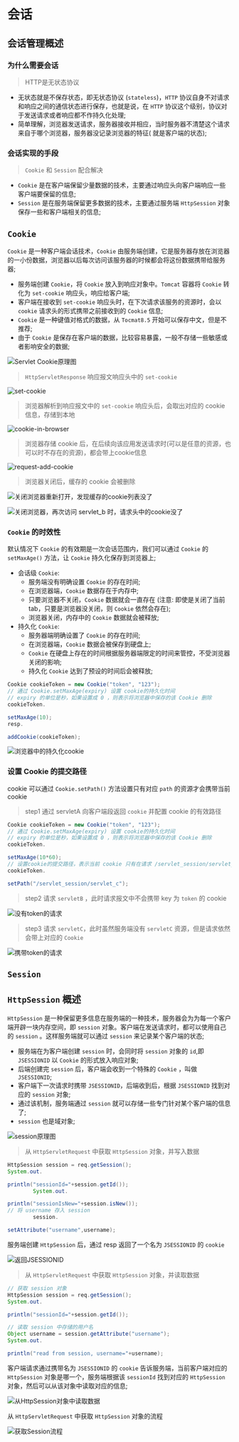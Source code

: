 # 会话

## 会话管理概述

### 为什么需要会话

> HTTP是无状态协议

- 无状态就是不保存状态，即无状态协议 (`stateless`)，`HTTP` 协议自身不对请求和响应之间的通信状态进行保存，也就是说，在 `HTTP`
  协议这个级别，协议对于发送请求或者响应都不作持久化处理;
- 简单理解，浏览器发送请求，服务器接收并相应，当时服务器不清楚这个请求来自于哪个浏览器，服务器没记录浏览器的特征(
  就是客户端的状态);

### 会话实现的手段

> `Cookie` 和 `Session` 配合解决

- `Cookie` 是在客户端保留少量数据的技术，主要通过响应头向客户端响应一些客户端要保留的信息;
- `Session` 是在服务端保留更多数据的技术，主要通过服务端 `HttpSession` 对象保存一些和客户端相关的信息;

## `Cookie`

`Cookie` 是一种客户端会话技术，`Cookie` 由服务端创建，它是服务器存放在浏览器的一小份数据，浏览器以后每次访问该服务器的时候都会将这份数据携带给服务器;

- 服务端创建 `Cookie`，将 `Cookie` 放入到响应对象中。`Tomcat` 容器将 `Cookie` 转化为 `set-cookie` 响应头，响应给客户端;
- 客户端在接收到 `set-cookie` 响应头时，在下次请求该服务的资源时，会以 `cookie` 请求头的形式携带之前接收到的 `Cookie` 信息;
- `Cookie` 是一种键值对格式的数据，从 `Tocmat8.5` 开始可以保存中文，但是不推荐;
- 由于 `Cookie` 是保存在客户端的数据，比较容易暴露，一般不存储一些敏感或者影响安全的数据;

![Servlet Cookie原理图](./imgs/servlet-session-cookie.png)

> `HttpServletResponse` 响应报文响应头中的 `set-cookie`

![set-cookie](./imgs/servlet_session_cookie_resp_set_cookie.png)

> 浏览器解析到响应报文中的 `set-cookie` 响应头后，会取出对应的 cookie 信息，存储到本地

![cookie-in-browser](./imgs/servlet_session_cookie_cookie_in_browser.png)

> 浏览器存储 cookie 后，在后续向该应用发送请求时(可以是任意的资源，也可以时不存在的资源)，都会带上cookie信息

![request-add-cookie](./imgs/servlet-session-cookie-request-add-cookie.png)

> 浏览器关闭后，缓存的 cookie 会被删除

![关闭浏览器重新打开，发现缓存的cookie列表没了](./imgs/servlet_session_cookie_close_browser_empty_cookie.png)

![关闭浏览器，再次访问 servlet_b 时，请求头中的cookie没了](./imgs/servlet_session_cookie_close_browser_clear_cookie.png)

### `Cookie` 的时效性

默认情况下 `Cookie` 的有效期是一次会话范围内，我们可以通过 `Cookie` 的 `setMaxAge()` 方法，让 `Cookie` 持久化保存到浏览器上;

- 会话级 `Cookie`:
    - 服务端没有明确设置 `Cookie` 的存在时间;
    - 在浏览器端，`Cookie` 数据存在于内存中;
    - 只要浏览器不关闭，`Cookie` 数据就会一直存在 (注意: 即使是关闭了当前tab，只要是浏览器没关闭，则 `Cookie` 依然会存在);
    - 浏览器关闭，内存中的 `Cookie` 数据就会被释放;
- 持久化 `Cookie`:
    - 服务器端明确设置了 `Cookie` 的存在时间;
    - 在浏览器端，`Cookie` 数据会被保存到硬盘上;
    - `Cookie` 在硬盘上存在的时间根据服务器端限定的时间来管控，不受浏览器关闭的影响;
    - 持久化 `Cookie` 达到了预设的时间后会被释放;

```java
Cookie cookieToken = new Cookie("token", "123");
// 通过 Cookie.setMaxAge(expiry) 设置 cookie的持久化时间
// expiry 的单位是秒，如果设置成 0 ，则表示将浏览器中保存的该 Cookie 删除
cookieToken.

setMaxAge(10);
resp.

addCookie(cookieToken);
```

![浏览器中的持久化cookie](./imgs/servlet-session-cookie-cookie-expiry-in-browser.png)

### 设置 Cookie 的提交路径

cookie 可以通过 `Cookie.setPath()` 方法设置只有对应 `path` 的资源才会携带当前 cookie

> step1 通过 servletA 向客户端段返回 `cookie` 并配置 cookie 的有效路径

```java
Cookie cookieToken = new Cookie("token", "123");
// 通过 Cookie.setMaxAge(expiry) 设置 cookie的持久化时间
// expiry 的单位是秒，如果设置成 0 ，则表示将浏览器中保存的该 Cookie 删除
cookieToken.

setMaxAge(10*60);
// 设置cookie的提交路径，表示当前 cookie 只有在请求 /servlet_session/servlet_c 这个资源的时候才会被提交
cookieToken.

setPath("/servlet_session/servlet_c");
```

> step2 请求 `servletB` ，此时请求报文中不会携带 key 为 `token` 的 cookie

![没有token的请求](./imgs/servlet-session-cookie-set-path-with-no-cookie.png)

> step3 请求 `servletC`，此时虽然服务端没有 `servletC` 资源，但是请求依然会带上对应的 `Cookie`

![携带token的请求](./imgs/servlet-session-cookie-set-path-with-token.png)

## `Session`

## `HttpSession` 概述

`HttpSession` 是一种保留更多信息在服务端的一种技术，服务器会为为每一个客户端开辟一块内存空间，即 `session`
对象。客户端在发送请求时，都可以使用自己的 `session` 。这样服务端就可以通过 `session` 来记录某个客户端的状态;

- 服务端在为客户端创建 `session` 时，会同时将 `session` 对象的 `id`,即 `JSESSIONID` 以 `Cookie` 的形式放入响应对象;
- 后端创建完 `session` 后，客户端会收到一个特殊的 `Cookie` ，叫做 `JSESSIONID`;
- 客户端下一次请求时携带 `JSESSIONID`，后端收到后，根据 `JSESSIONID` 找到对应的 `session` 对象;
- 通过该机制，服务端通过 `session` 就可以存储一些专门针对某个客户端的信息了;
- `session` 也是域对象;

![session原理图](./imgs/servlet-session-session.png)

> 从 `HttpServletRequest` 中获取 `HttpSession` 对象，并写入数据

```java
HttpSession session = req.getSession();
System.out.

println("sessionId="+session.getId());
        System.out.

println("sessionIsNew="+session.isNew());
// 将 username 存入 session
        session.

setAttribute("username",username);
```

服务端创建 `HttpSession` 后，通过 resp 返回了一个名为 `JSESSIONID` 的 `cookie`

![返回JSESSIONID](./imgs/servlet-session-session-create-session-resp.png)

> 从 `HttpServletRequest` 中获取 `HttpSession` 对象，并读取数据

```java
// 获取 session 对象
HttpSession session = req.getSession();
System.out.

println("sessionId="+session.getId());

// 读取 session 中存储的用户名
Object username = session.getAttribute("username");
System.out.

println("read from session, username="+username);
```

客户端请求通过携带名为 `JSESSIONID` 的 `cookie` 告诉服务端，当前客户端对应的 `HttpSession` 对象是哪一个，服务端根据该 `sessionId` 找到对应的 `HttpSession` 对象，然后可以从该对象中读取对应的信息;

![从HttpSession对象中读取数据](./imgs/servlet-session-session-req-read-session.png)

从 `HttpServletRequest` 中获取 `HttpSession` 对象的流程

![获取Session流程](./imgs/servlet-session-session-request-get-session.png)




